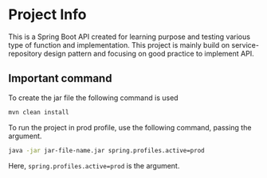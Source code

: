 # Project Info

This is a Spring Boot API created for learning purpose and testing various type of function and implementation. This project is mainly build on service-repository design pattern and focusing on good practice to implement API.

## Important command

To create the jar file the following command is used

```bash
mvn clean install
```
To run the project in prod profile, use the following command, passing the argument.

```bash
java -jar jar-file-name.jar spring.profiles.active=prod
```
Here, ```spring.profiles.active=prod``` is the argument.
